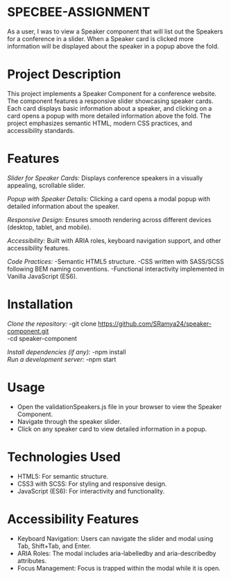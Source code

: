# SPECBEE-ASSIGNMENT
As a user, I was to view a Speaker component that will list out the Speakers for a conference in a slider. When a Speaker card is clicked more information will be displayed about the speaker in a popup above the fold.
# Project Description
This project implements a Speaker Component for a conference website. The component features a responsive slider showcasing speaker cards. Each card displays basic information about a speaker, and clicking on a card opens a popup with more detailed information above the fold. The project emphasizes semantic HTML, modern CSS practices, and accessibility standards.

# Features
*Slider for Speaker Cards:*
Displays conference speakers in a visually appealing, scrollable slider.

*Popup with Speaker Details:*
Clicking a card opens a modal popup with detailed information about the speaker.

*Responsive Design:*
Ensures smooth rendering across different devices (desktop, tablet, and mobile).

*Accessibility:*
Built with ARIA roles, keyboard navigation support, and other accessibility features.

*Code Practices:*
  -Semantic HTML5 structure.
  -CSS written with SASS/SCSS following BEM naming conventions.
  -Functional interactivity implemented in Vanilla JavaScript (ES6).

# Installation
*Clone the repository:*
-git clone https://github.com/SRamya24/speaker-component.git  
-cd speaker-component  

*Install dependencies (if any):*
-npm install  
*Run a development server:*
-npm start  

# Usage
  - Open the validationSpeakers.js file in your browser to view the Speaker Component.
  - Navigate through the speaker slider.
  - Click on any speaker card to view detailed information in a popup.
 
# Technologies Used
  - HTML5: For semantic structure.
  - CSS3 with SCSS: For styling and responsive design.
  - JavaScript (ES6): For interactivity and functionality.

# Accessibility Features
  - Keyboard Navigation: Users can navigate the slider and modal using Tab, Shift+Tab, and Enter.
  - ARIA Roles: The modal includes aria-labelledby and aria-describedby attributes.
  - Focus Management: Focus is trapped within the modal while it is open.
